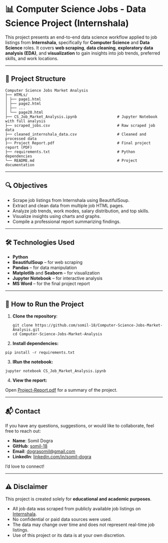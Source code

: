 # 📊 Computer Science Jobs - Data Science Project (Internshala)

This project presents an end-to-end data science workflow applied to job listings from **Internshala**, specifically for **Computer Science** and **Data Science** roles. It covers **web scraping**, **data cleaning**, **exploratory data analysis (EDA)**, and **visualization** to gain insights into job trends, preferred skills, and work locations.

---

## 📁 Project Structure

```
Computer Science Jobs Market Analysis
├── HTMLs/
│ ├── page1.html
│ ├── page2.html
│ ├── ...
│ └── page20.html
├── CS_Job_Market_Analysis.ipynb                  # Jupyter Notebook with full analysis
├── scraped_jobs.csv                              # Raw scraped job data
├── cleaned_internshala_data.csv                  # Cleaned and processed data
├── Project Report.pdf                            # Final project report (PDF)
├── requirements.txt                              # Python dependencies
└── README.md                                     # Project documentation
```


---

## 🔍 Objectives

- Scrape job listings from Internshala using BeautifulSoup.
- Extract and clean data from multiple job HTML pages.
- Analyze job trends, work modes, salary distribution, and top skills.
- Visualize insights using charts and graphs.
- Compile a professional report summarizing findings.

---

## 🛠️ Technologies Used

- **Python**
- **BeautifulSoup** – for web scraping
- **Pandas** – for data manipulation
- **Matplotlib** and **Seaborn** – for visualization
- **Jupyter Notebook** – for interactive analysis
- **MS Word** – for the final project report

---

## 🚀 How to Run the Project

1. **Clone the repository**:
   ```
   git clone https://github.com/somil-18/Computer-Science-Jobs-Market-Analysis.git
   cd Computer-Science-Jobs-Market-Analysis
   ```

2. **Install dependencies:**
 ```
pip install -r requirements.txt
   ```

3. **IRun the notebook:**
 ```
jupyter notebook CS_Job_Market_Analysis.ipynb
   ```

4. **View the report:**

Open [Project-Report.pdf](Project-Report.pdf) for a summary of the project.

---

## 📬 Contact

If you have any questions, suggestions, or would like to collaborate, feel free to reach out:

- **Name**: Somil Dogra  
- **GitHub**: [somil-18](https://github.com/somil-18)  
- **Email**: dograsomil@gmail.com
- **LinkedIn**: [linkedin.com/in/somil-dogra](https://www.linkedin.com/in/somil-dogra-463435329/)

I’d love to connect!

---

## ⚠️ Disclaimer

This project is created solely for **educational and academic purposes**.

- All job data was scraped from publicly available job listings on [Internshala](https://internshala.com/jobs/computer-science-jobs/page-1/).
- No confidential or paid data sources were used.
- The data may change over time and does not represent real-time job listings.
- Use of this project or its data is at your own discretion.



